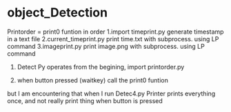 # object_Detection

  Printorder = print0 funtion in order
                    1.import timeprint.py
                    generate timestamp in a text file
                    2.current_timeprint.py 
                    print time.txt with subprocess. using LP command
                    3.imageprint.py
                    print image.png with subprocess. using LP command




1. Detect Py operates
from the begining, import printorder.py

2. when button pressed (waitkey)
    call the print0 funtion 

  
  
 but I am encountering that when I run Detec4.py
 Printer prints everything once, and not really print thing when button is pressed
